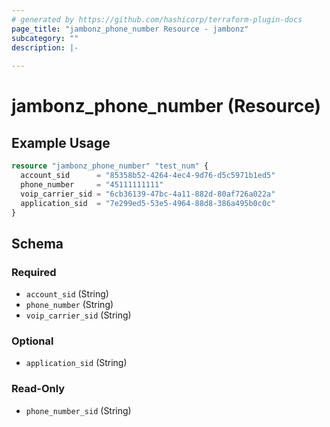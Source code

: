 ```yaml
---
# generated by https://github.com/hashicorp/terraform-plugin-docs
page_title: "jambonz_phone_number Resource - jambonz"
subcategory: ""
description: |-
  
---
```


# jambonz_phone_number (Resource)



## Example Usage

```terraform
resource "jambonz_phone_number" "test_num" {
  account_sid      = "85358b52-4264-4ec4-9d76-d5c5971b1ed5"
  phone_number     = "45111111111"
  voip_carrier_sid = "6cb36139-47bc-4a11-882d-80af726a022a"
  application_sid  = "7e299ed5-53e5-4964-88d8-386a495b0c0c"
}
```

<!-- schema generated by tfplugindocs -->
## Schema

### Required

- `account_sid` (String)
- `phone_number` (String)
- `voip_carrier_sid` (String)

### Optional

- `application_sid` (String)

### Read-Only

- `phone_number_sid` (String)
